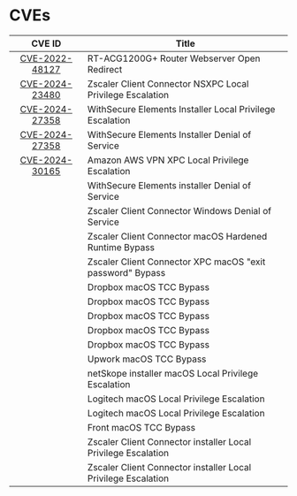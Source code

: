 # CVEs

| CVE ID | Title |
| :---: | --- |
| [CVE-2022-48127](https://nvd.nist.gov/vuln/detail/CVE-2022-48127) | RT-ACG1200G+ Router Webserver Open Redirect | 
| [CVE-2024-23480](https://nvd.nist.gov/vuln/detail/CVE-2024-23480) | Zscaler Client Connector NSXPC Local Privilege Escalation | 
| [CVE-2024-27358](https://nvd.nist.gov/vuln/detail/CVE-2024-27358) | WithSecure Elements Installer Local Privilege Escalation | 
| [CVE-2024-27358](https://nvd.nist.gov/vuln/detail/CVE-2024-27357) | WithSecure Elements Installer Denial of Service | 
| [CVE-2024-30165](https://nvd.nist.gov/vuln/detail/CVE-2024-30165) | Amazon AWS VPN XPC Local Privilege Escalation | 
| | WithSecure Elements installer Denial of Service |  
| | Zscaler Client Connector Windows Denial of Service | 
| | Zscaler Client Connector macOS Hardened Runtime Bypass |  
| | Zscaler Client Connector XPC macOS "exit password" Bypass | 
| | Dropbox macOS TCC Bypass | 
| | Dropbox macOS TCC Bypass | 
| | Dropbox macOS TCC Bypass |  
| | Dropbox macOS TCC Bypass | 
| | Dropbox macOS TCC Bypass | 
| | Upwork macOS TCC Bypass | 
| | netSkope installer macOS Local Privilege Escalation | 
| | Logitech macOS Local Privilege Escalation | 
| | Logitech macOS Local Privilege Escalation | 
| | Front macOS TCC Bypass | 
| | Zscaler Client Connector installer Local Privilege Escalation | 
| | Zscaler Client Connector installer Local Privilege Escalation | 
